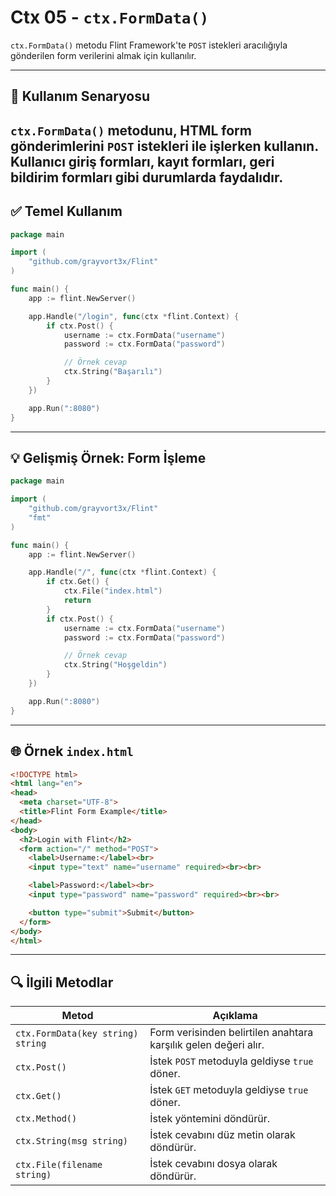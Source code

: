 # Ctx 05 - `ctx.FormData()`

`ctx.FormData()` metodu Flint Framework'te `POST` istekleri aracılığıyla gönderilen form verilerini almak için kullanılır.

---

## 🧠 Kullanım Senaryosu

`ctx.FormData()` metodunu, HTML form gönderimlerini `POST` istekleri ile işlerken kullanın.
Kullanıcı giriş formları, kayıt formları, geri bildirim formları gibi durumlarda faydalıdır.
---

## ✅ Temel Kullanım

```go
package main

import (
    "github.com/grayvort3x/Flint"
)

func main() {
    app := flint.NewServer()

    app.Handle("/login", func(ctx *flint.Context) {
        if ctx.Post() {
            username := ctx.FormData("username")
            password := ctx.FormData("password")

            // Örnek cevap
            ctx.String("Başarılı")
        }
    })

    app.Run(":8080")
}
```

---

## 💡 Gelişmiş Örnek: Form İşleme

```go
package main

import (
    "github.com/grayvort3x/Flint"
    "fmt"
)

func main() {
    app := flint.NewServer()

    app.Handle("/", func(ctx *flint.Context) {
        if ctx.Get() {
            ctx.File("index.html")
            return
        }
        if ctx.Post() {
            username := ctx.FormData("username")
            password := ctx.FormData("password")

            // Örnek cevap
            ctx.String("Hoşgeldin")
        }
    })

    app.Run(":8080")
}
```

---
## 🌐 Örnek `index.html`

```html
<!DOCTYPE html>
<html lang="en">
<head>
  <meta charset="UTF-8">
  <title>Flint Form Example</title>
</head>
<body>
  <h2>Login with Flint</h2>
  <form action="/" method="POST">
    <label>Username:</label><br>
    <input type="text" name="username" required><br><br>

    <label>Password:</label><br>
    <input type="password" name="password" required><br><br>

    <button type="submit">Submit</button>
  </form>
</body>
</html>
```

---

## 🔍 İlgili Metodlar

| Metod            | Açıklama                                |
|------------------|-----------------------------------------|
| `ctx.FormData(key string) string` | Form verisinden belirtilen anahtara karşılık gelen değeri alır. |
| `ctx.Post()`     | İstek `POST` metoduyla geldiyse `true` döner. |
| `ctx.Get()`      | İstek `GET` metoduyla geldiyse `true` döner. |
| `ctx.Method()`   | İstek yöntemini döndürür. |
| `ctx.String(msg string)` | İstek cevabını düz metin olarak döndürür. |
| `ctx.File(filename string)` | İstek cevabını dosya olarak döndürür. |
